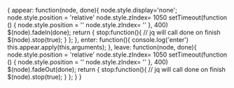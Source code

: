 {
    appear: function(node, done){
        node.style.display='none';
        node.style.position = 'relative'
        node.style.zIndex= 1050
        setTimeout(function () {
            node.style.position = ''
            node.style.zIndex= ''
        }, 400)
        $(node).fadeIn(done);
         return {
           stop:function(){
             // jq will call done on finish
             $(node).stop(true);
           }
         };
    },
    enter: function(){
        console.log('enter')
        this.appear.apply(this,arguments);
    },
    leave: function(node, done){
        node.style.position = 'relative'
        node.style.zIndex= 1050
        setTimeout(function () {
            node.style.position = ''
            node.style.zIndex= ''
        }, 400)
         $(node).fadeOut(done);
         return {
           stop:function(){
             // jq will call done on finish
             $(node).stop(true);
           }
         };
    }
}
